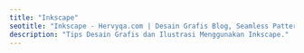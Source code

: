 ```yaml
---
title: "Inkscape"
seotitle: "Inkscape - Hervyqa.com | Desain Grafis Blog, Seamless Pattern, Ilustrasi, Inkscape, dan GNU/Linux."
description: "Tips Desain Grafis dan Ilustrasi Menggunakan Inkscape."
---
```


